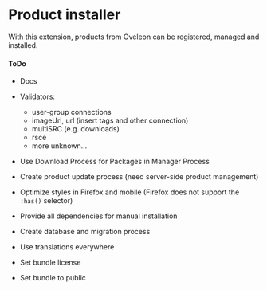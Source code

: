 # Product installer
With this extension, products from Oveleon can be registered, managed and installed.

#### ToDo
- Docs
- Validators:
  - user-group connections
  - imageUrl, url (insert tags and other connection)
  - multiSRC (e.g. downloads)
  - rsce
  - more unknown...
- Use Download Process for Packages in Manager Process
- Create product update process (need server-side product management)
- Optimize styles in Firefox and mobile (Firefox does not support the `:has()` selector)
- Provide all dependencies for manual installation
- Create database and migration process
- Use translations everywhere

- Set bundle license
- Set bundle to public
